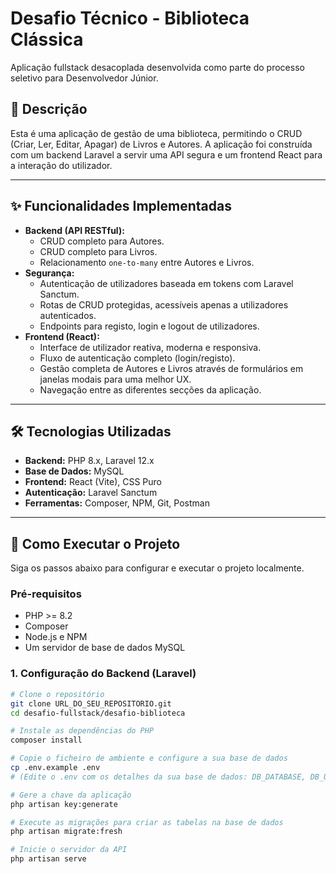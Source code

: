# Desafio Técnico - Biblioteca Clássica

Aplicação fullstack desacoplada desenvolvida como parte do processo seletivo para Desenvolvedor Júnior.

## 📜 Descrição

Esta é uma aplicação de gestão de uma biblioteca, permitindo o CRUD (Criar, Ler, Editar, Apagar) de Livros e Autores. A aplicação foi construída com um backend Laravel a servir uma API segura e um frontend React para a interação do utilizador.

---

## ✨ Funcionalidades Implementadas

* **Backend (API RESTful):**
    * CRUD completo para Autores.
    * CRUD completo para Livros.
    * Relacionamento `one-to-many` entre Autores e Livros.
* **Segurança:**
    * Autenticação de utilizadores baseada em tokens com Laravel Sanctum.
    * Rotas de CRUD protegidas, acessíveis apenas a utilizadores autenticados.
    * Endpoints para registo, login e logout de utilizadores.
* **Frontend (React):**
    * Interface de utilizador reativa, moderna e responsiva.
    * Fluxo de autenticação completo (login/registo).
    * Gestão completa de Autores e Livros através de formulários em janelas modais para uma melhor UX.
    * Navegação entre as diferentes secções da aplicação.

---

## 🛠️ Tecnologias Utilizadas

* **Backend:** PHP 8.x, Laravel 12.x
* **Base de Dados:** MySQL
* **Frontend:** React (Vite), CSS Puro
* **Autenticação:** Laravel Sanctum
* **Ferramentas:** Composer, NPM, Git, Postman

---

## 🚀 Como Executar o Projeto

Siga os passos abaixo para configurar e executar o projeto localmente.

### Pré-requisitos
* PHP >= 8.2
* Composer
* Node.js e NPM
* Um servidor de base de dados MySQL

### 1. Configuração do Backend (Laravel)

```bash
# Clone o repositório
git clone URL_DO_SEU_REPOSITORIO.git
cd desafio-fullstack/desafio-biblioteca

# Instale as dependências do PHP
composer install

# Copie o ficheiro de ambiente e configure a sua base de dados
cp .env.example .env
# (Edite o .env com os detalhes da sua base de dados: DB_DATABASE, DB_USERNAME, DB_PASSWORD)

# Gere a chave da aplicação
php artisan key:generate

# Execute as migrações para criar as tabelas na base de dados
php artisan migrate:fresh

# Inicie o servidor da API
php artisan serve
